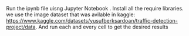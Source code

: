 Run the ipynb file uisng Jupyter Notebook . Install all the require libraries. we use the image dataset that was avilable in kaggle: https://www.kaggle.com/datasets/yusufberksardoan/traffic-detection-project/data.
And run each and every cell to get the desired results
